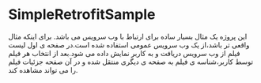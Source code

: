 # SimpleRetrofitSample

این پروژه یک مثال بسیار ساده برای ارتباط با وب سرویس می باشد.
برای اینکه مثال واقعی تر باشد،از یک وب سرویس عمومی استفاده شده است.در صفحه ی اول لیست فیلم از وب سرویس دریافت و به کاربر نمایش داده می شود.بعد از انتخاب هر فیلم توسط کاربر،شناسه ی فیلم به صفحه ی دیگری منتقل شده و در آن صفحه جزئیات فیلم را می تواند مشاهده کند.


